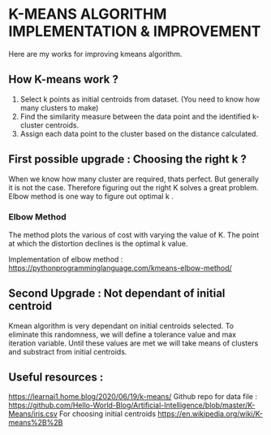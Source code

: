 # K-MEANS ALGORITHM IMPLEMENTATION & IMPROVEMENT
Here are my works for improving kmeans algorithm.

## How K-means work ?

1. Select k points as initial centroids from dataset. (You need to know how many clusters to make)
2. Find the similarity measure between the data point and the identified k-cluster centroids.
3. Assign each data point to the cluster based on the distance calculated.


## First possible upgrade  : Choosing the right k ?

When we know how many cluster are required, thats perfect. But generally it is not the case.
Therefore figuring out the right K solves a great problem. Elbow method is one way to figure out optimal k .

###  Elbow Method

The method plots the various of cost with varying the value of K.
The point at which the distortion declines is the optimal k value.

Implementation of elbow method :
https://pythonprogramminglanguage.com/kmeans-elbow-method/


## Second Upgrade : Not dependant of initial centroid

Kmean algorithm is very dependant on initial centroids selected. To eliminate this randomness, we will define a tolerance value and max iteration variable.
Until these values are met we will take means of clusters and substract from initial centroids.





## Useful resources :

https://learnai1.home.blog/2020/06/19/k-means/
Github repo for data file : https://github.com/Hello-World-Blog/Artificial-Intelligence/blob/master/K-Means/iris.csv
For choosing initial centroids
https://en.wikipedia.org/wiki/K-means%2B%2B